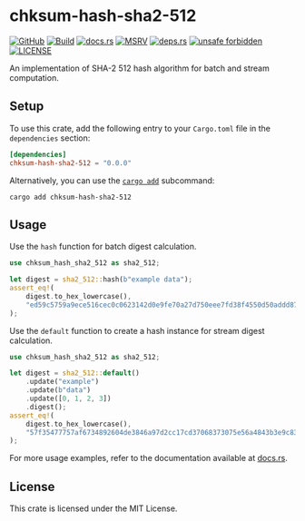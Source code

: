 # chksum-hash-sha2-512

[![GitHub](https://img.shields.io/badge/github-chksum--rs%2Fhash--sha2--512-24292e?style=flat-square&logo=github "GitHub")](https://github.com/chksum-rs/hash-sha2-512)
[![Build](https://img.shields.io/github/actions/workflow/status/chksum-rs/hash-sha2-512/rust.yml?branch=master&style=flat-square&logo=github "Build")](https://github.com/chksum-rs/hash-sha2-512/actions/workflows/rust.yml)
[![docs.rs](https://img.shields.io/docsrs/chksum-hash-sha2-512?style=flat-square&logo=docsdotrs "docs.rs")](https://docs.rs/chksum-hash-sha2-512/)
[![MSRV](https://img.shields.io/badge/MSRV-1.63.0-informational?style=flat-square "MSRV")](https://github.com/chksum-rs/hash-sha2-512/blob/master/Cargo.toml)
[![deps.rs](https://deps.rs/crate/chksum-hash-sha2-512/0.0.0/status.svg?style=flat-square "deps.rs")](https://deps.rs/crate/chksum-hash-sha2-512/0.0.0)
[![unsafe forbidden](https://img.shields.io/badge/unsafe-forbidden-success.svg?style=flat-square "unsafe forbidden")](https://github.com/rust-secure-code/safety-dance)
[![LICENSE](https://img.shields.io/github/license/chksum-rs/hash-sha2-512?style=flat-square "LICENSE")](https://github.com/chksum-rs/hash-sha2-512/blob/master/LICENSE)

An implementation of SHA-2 512 hash algorithm for batch and stream computation.

## Setup

To use this crate, add the following entry to your `Cargo.toml` file in the `dependencies` section:

```toml
[dependencies]
chksum-hash-sha2-512 = "0.0.0"
```

Alternatively, you can use the [`cargo add`](https://doc.rust-lang.org/cargo/commands/cargo-add.html) subcommand:

```shell
cargo add chksum-hash-sha2-512
```

## Usage

Use the `hash` function for batch digest calculation.

```rust
use chksum_hash_sha2_512 as sha2_512;

let digest = sha2_512::hash(b"example data");
assert_eq!(
    digest.to_hex_lowercase(),
    "ed59c5759a9ece516cec0c0623142d0e9fe70a27d750eee7fd38f4550d50addd873d0fa1a51fc823c1e3d5cada203f4a05d8325caacb7d3e0727a701f3f07e5f"
);
```

Use the `default` function to create a hash instance for stream digest calculation.

```rust
use chksum_hash_sha2_512 as sha2_512;

let digest = sha2_512::default()
    .update("example")
    .update(b"data")
    .update([0, 1, 2, 3])
    .digest();
assert_eq!(
    digest.to_hex_lowercase(),
    "57f35477757af6734892604de3846a97d2cc17cd37068373075e56a4843b3e9c83f9b435beae9fcf1da590e73e62fe20468f52ff13b095241fec77884086b090"
);
```

For more usage examples, refer to the documentation available at [docs.rs](https://docs.rs/chksum-hash-sha2-512/).

## License

This crate is licensed under the MIT License.
